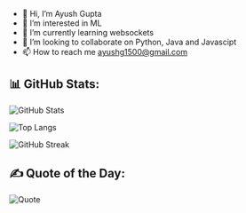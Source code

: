 - 👋 Hi, I’m Ayush Gupta
- 👀 I’m interested in ML
- 🌱 I’m currently learning websockets
- 💞️ I’m looking to collaborate on Python, Java and Javascipt
- 📫 How to reach me ayushg1500@gmail.com

## 📊 GitHub Stats:

![GitHub Stats](https://github-readme-stats.vercel.app/api?username=godfather1509&theme=tokyonight&show_icons=true)

![Top Langs](https://github-readme-stats.vercel.app/api/top-langs/?username=godfather1509&layout=compact&theme=gotham)
  
![GitHub Streak](https://github-readme-streak-stats.herokuapp.com/?user=godfather1509&theme=gotham)


## ✍️ Quote of the Day:

![Quote](https://quotes-github-readme.vercel.app/api?type=vertical&theme=tokyonight)
<!---
godfather1509/godfather1509 is a ✨ special ✨ repository because its `README.md` (this file) appears on your GitHub profile.
You can click the Preview link to take a look at your changes.
--->
